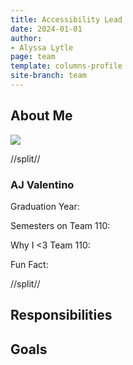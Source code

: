```yaml
---
title: Accessibility Lead
date: 2024-01-01
author:
- Alyssa Lytle
page: team
template: columns-profile
site-branch: team
---
```


## About Me
<img class="img-fluid" src="/static/profile-photos/ajval02.JPG"/>


//split//

### AJ Valentino

Graduation Year: 

Semesters on Team 110: 

Why I <3 Team 110: 

Fun Fact: 

//split//

## Responsibilities



## Goals

